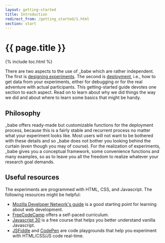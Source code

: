 ```yaml
---
layout: getting-started
title: Introduction
redirect_from: /getting_started/1.html
section: start
---
```


# {{ page.title }}

{% include toc.html %}

There are two aspects to the use of _babe which are rather independent. The first is <a href = "/babe_site/getting-started/experiments.html">designing experiments</a>. The second is <a href = "/babe_site/getting-started/deployment.html">deployment</a>, i.e., how to get data from your experiments, either for debugging or for the real adventure with actual participants. This getting-started guide devotes one section to each aspect. Read on to learn about why we did things the way we did and about where to learn some basics that might be handy.

## Philosophy

_babe offers ready-made but customizable functions for the deployment process, because this is a fairly stable and recurrent process no matter what your experiment looks like. Most users will not want to be bothered with these details and so _babe does not bother you looking behind the curtain (even though you may of course). For the realization of experiments, _babe gives you a conceptual framework, some convenience functions and many examples, so as to leave you all the freedom to realize whatever your research goal demands.

## Useful resources

The experiments are programmed with HTML, CSS, and Javascript. The following resources might be helpful:
- [Mozilla Developer Network's guide](https://developer.mozilla.org/en-US/docs/Learn)  is a good starting point for learning about web development.
- [FreeCodeCamp](https://www.freecodecamp.org/) offers a self-paced curriculum.
- [Javascript 30](https://javascript30.com/) is a free course that helps you better understand vanilla Javascript.
- [JSFiddle](https://jsfiddle.net/) and [CodePen](https://codepen.io/) are code playgrounds that help you experiment with HTML/CSS/JS code real-time.
